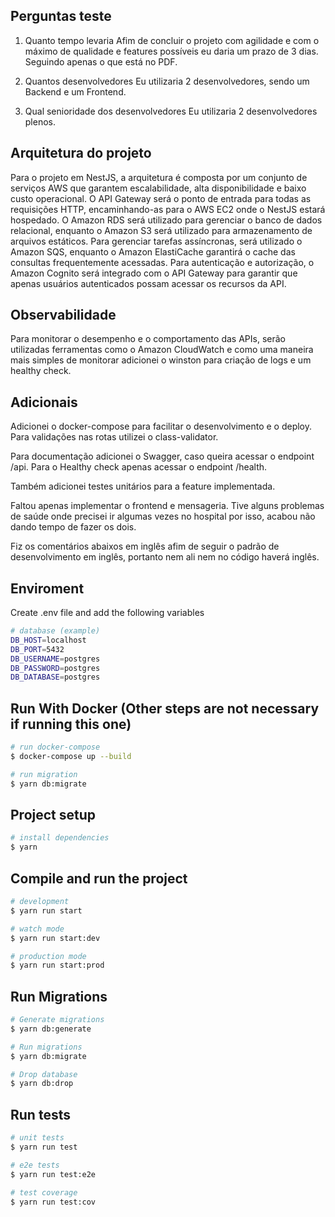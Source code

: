 ## Perguntas teste

1. Quanto tempo levaria
Afim de concluir o projeto com agilidade e com o máximo de qualidade e features possíveis eu daria um prazo de 3 dias. 
Seguindo apenas o que está no PDF.

2. Quantos desenvolvedores
Eu utilizaria 2 desenvolvedores, sendo um Backend e um Frontend.

3. Qual senioridade dos desenvolvedores
Eu utilizaria 2 desenvolvedores plenos.

## Arquitetura do projeto

Para o projeto em NestJS, a arquitetura é composta por um conjunto de serviços AWS que garantem escalabilidade, 
alta disponibilidade e baixo custo operacional. O API Gateway será o ponto de entrada para todas as requisições HTTP,
encaminhando-as para o AWS EC2 onde o NestJS estará hospedado. 
O Amazon RDS será utilizado para gerenciar o banco de dados relacional, enquanto o Amazon S3 será utilizado para armazenamento 
de arquivos estáticos. Para gerenciar tarefas assíncronas, será utilizado o Amazon SQS, enquanto o Amazon ElastiCache garantirá 
o cache das consultas frequentemente acessadas. Para autenticação e autorização, o Amazon Cognito será integrado com o API Gateway 
para garantir que apenas usuários autenticados possam acessar os recursos da API.

## Observabilidade

Para monitorar o desempenho e o comportamento das APIs, serão utilizadas ferramentas como o Amazon CloudWatch e como uma maneira mais simples
de monitorar adicionei o winston para criação de logs e um healthy check.

## Adicionais

Adicionei o docker-compose para facilitar o desenvolvimento e o deploy.
Para validações nas rotas utilizei o class-validator.

Para documentação adicionei o Swagger, caso queira acessar o endpoint /api.
Para o Healthy check apenas acessar o endpoint /health.

Também adicionei testes unitários para a feature implementada.

Faltou apenas implementar o frontend e mensageria. Tive alguns problemas de saúde onde precisei ir algumas vezes no hospital por isso, 
acabou não dando tempo de fazer os dois.

Fiz os comentários abaixos em inglês afim de seguir o padrão de desenvolvimento em inglês, portanto nem ali nem no código haverá inglês.

## Enviroment
Create .env file and add the following variables

```bash
# database (example)
DB_HOST=localhost
DB_PORT=5432
DB_USERNAME=postgres
DB_PASSWORD=postgres
DB_DATABASE=postgres
```

## Run With Docker (Other steps are not necessary if running this one)
```bash
# run docker-compose
$ docker-compose up --build

# run migration
$ yarn db:migrate

```

## Project setup

```bash
# install dependencies
$ yarn
```

## Compile and run the project

```bash
# development
$ yarn run start

# watch mode
$ yarn run start:dev

# production mode
$ yarn run start:prod
```

## Run Migrations

```bash
# Generate migrations
$ yarn db:generate

# Run migrations
$ yarn db:migrate

# Drop database
$ yarn db:drop
```

## Run tests

```bash
# unit tests
$ yarn run test

# e2e tests
$ yarn run test:e2e

# test coverage
$ yarn run test:cov
```
